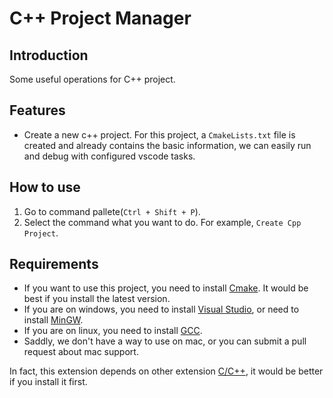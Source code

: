 # C++ Project Manager

## Introduction

Some useful operations for C++ project.

## Features

- Create a new c++ project. For this project, a `CmakeLists.txt` file is created and already contains the basic information, we can easily run and debug with configured vscode tasks.

## How to use

1. Go to command pallete(`Ctrl + Shift + P`).
2. Select the command what you want to do. For example, `Create Cpp Project`.

## Requirements

- If you want to use this project, you need to install [Cmake](https://cmake.org/download/). It would be best if you install the latest version.
- If you are on windows, you need to install [Visual Studio](https://visualstudio.microsoft.com/downloads/), or need to install [MinGW](https://www.mingw.org/download/).
- If you are on linux, you need to install [GCC](https://gcc.gnu.org/install/).
- Saddly, we don't have a way to use on mac, or you can submit a pull request about mac support.

In fact, this extension depends on other extension [C/C++](https://marketplace.visualstudio.com/items?itemName=ms-vscode.cpptools), it would be better if you install it first.

